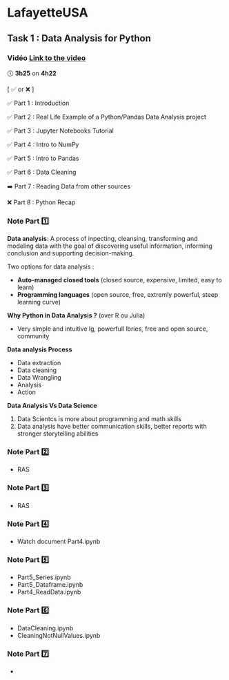 # LafayetteUSA
## Task 1 : Data Analysis for Python

### Vidéo [Link to the video](https://www.youtube.com/watch?v=r-uOLxNrNk8)  
🕔 **3h25** on **4h22**

[  ✅ or ❌  ]

✅ Part 1 : Introduction

✅ Part 2 : Real Life Example of a Python/Pandas Data Analysis project

✅ Part 3 : Jupyter Notebooks Tutorial

✅ Part 4 : Intro to NumPy

✅ Part 5 : Intro to Pandas

✅ Part 6 : Data Cleaning

➡️ Part 7 : Reading Data from other sources

❌ Part 8 : Python Recap 

### Note Part 1️⃣
**Data analysis**: A process of inpecting, cleansing, transforming and modeling data with the goal of discovering useful information, informing conclusion and supporting decision-making.

Two options for data analysis : 
- **Auto-managed closed tools** (closed source, expensive, limited, easy to learn)
- **Programming languages** (open source, free, extremly powerful, steep learning curve)

**Why Python in Data Analysis ?** (over R ou Julia)

- Very simple and intuitive lg, powerfull lbries, free and open source, community

**Data analysis Process** 
- Data extraction
- Data cleaning
- Data Wrangling
- Analysis
- Action

**Data Analysis Vs Data Science** 
1. Data Scientcs is more about programming and math skills
2. Data analysis have better communication skills, better reports with stronger storytelling abilities

### Note Part 2️⃣
- RAS

### Note Part 3️⃣
- RAS

### Note Part 4️⃣
- Watch document Part4.ipynb

### Note Part 5️⃣
- Part5_Series.ipynb
- Part5_Dataframe.ipynb
- Part4_ReadData.ipynb

### Note Part 6️⃣
- DataCleaning.ipynb
- CleaningNotNullValues.ipynb

### Note Part 7️⃣
- 
